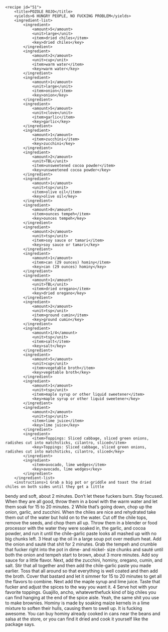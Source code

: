 <?xml version="1.0" encoding="UTF-8"?>
<!DOCTYPE gourmetDoc>
<gourmetDoc>

	<recipe id="51">
		<title>POZOLE ROJO</title>
		<yields>6 HUNGRY PEOPLE, NO FUCKING PROBLEM</yields>
		<ingredient-list>
			<ingredient>
				<amount>5</amount>
				<unit>large</unit>
				<item>dried chiles</item>
				<key>dried chiles</key>
			</ingredient>
			<ingredient>
				<amount>2</amount>
				<unit>cup</unit>
				<item>warm water</item>
				<key>warm water</key>
			</ingredient>
			<ingredient>
				<amount>1</amount>
				<unit>large</unit>
				<item>onion</item>
				<key>onion</key>
			</ingredient>
			<ingredient>
				<amount>5</amount>
				<unit>clove</unit>
				<item>garlic</item>
				<key>garlic</key>
			</ingredient>
			<ingredient>
				<amount>1</amount>
				<item>zucchini</item>
				<key>zucchini</key>
			</ingredient>
			<ingredient>
				<amount>2</amount>
				<unit>TBL</unit>
				<item>unsweetened cocoa powder</item>
				<key>unsweetened cocoa powder</key>
			</ingredient>
			<ingredient>
				<amount>1</amount>
				<unit>tsp</unit>
				<item>olive oil</item>
				<key>olive oil</key>
			</ingredient>
			<ingredient>
				<amount>8</amount>
				<item>ounces tempeh</item>
				<key>ounces tempeh</key>
			</ingredient>
			<ingredient>
				<amount>2</amount>
				<unit>tsp</unit>
				<item>soy sauce or tamari</item>
				<key>soy sauce or tamari</key>
			</ingredient>
			<ingredient>
				<amount>1</amount>
				<item>can (29 ounces) hominy</item>
				<key>can (29 ounces) hominy</key>
			</ingredient>
			<ingredient>
				<amount>1</amount>
				<unit>TBL</unit>
				<item>dried oregano</item>
				<key>dried oregano</key>
			</ingredient>
			<ingredient>
				<amount>2</amount>
				<unit>tsp</unit>
				<item>ground cumin</item>
				<key>ground cumin</key>
			</ingredient>
			<ingredient>
				<amount>1/4</amount>
				<unit>tsp</unit>
				<item>salt</item>
				<key>salt</key>
			</ingredient>
			<ingredient>
				<amount>5</amount>
				<unit>cup</unit>
				<item>vegetable broth</item>
				<key>vegetable broth</key>
			</ingredient>
			<ingredient>
				<amount>1</amount>
				<unit>tsp</unit>
				<item>maple syrup or other liquid sweetener</item>
				<key>maple syrup or other liquid sweetener</key>
			</ingredient>
			<ingredient>
				<amount>2</amount>
				<unit>tsp</unit>
				<item>lime juice</item>
				<key>lime juice</key>
			</ingredient>
			<ingredient>
				<item>Toppings: Sliced cabbage, sliced green onions, radishes cut into matchsticks, cilantro, sliced</item>
				<key>Toppings: Sliced cabbage, sliced green onions, radishes cut into matchsticks, cilantro, sliced</key>
			</ingredient>
			<ingredient>
				<item>avocado, lime wedges</item>
				<key>avocado, lime wedges</key>
			</ingredient>
		</ingredient-list>
		<instructions>1 Grab a big pot or griddle and toast the dried chiles on both sides until they get a little
bendy and soft, about 2 minutes. Don’t let these fuckers burn. Stay focused. When they are all
good, throw them in a bowl with the warm water and let them soak for 15 to 20 minutes.
2 While that’s going down, chop up the onion, garlic, and zucchini. When the chiles are nice
and rehydrated take them out of the water but hold on to the water. Cut off the chile tops,
remove the seeds, and chop them all up. Throw them in a blender or food processor with the
water they were soaked in, the garlic, and cocoa powder, and run it until the chile-garlic paste
looks all mashed up with no big chunks left.
3 Heat up the oil in a large soup pot over medium heat. Add the onion and sauté that shit for
2 minutes. Grab the tempeh and crumble that fucker right into the pot in dime- and nickel-
size chunks and sauté until both the onion and tempeh start to brown, about 3 more minutes.
Add soy sauce for a little flavor. Next, add the zucchini, hominy, oregano, cumin, and salt. Stir
that all together and then add the chile-garlic paste you made earlier. Toss that all around so
that everything is well coated and then add the broth. Cover that bastard and let it simmer for
15 to 20 minutes to get all the flavors to combine. Next add the maple syrup and lime juice.
Taste that fucker and adjust the spices to the way you want it.
4 Serve hot with your favorite toppings.</instructions>
		<modifications>Guajillo, ancho, whateverthefuck kind of big chiles you can find hanging at the end of the spice aisle.
 Yeah, the same shit you use to make brownies.
 Hominy is made by soaking maize kernels in a lime mixture to soften their hulls, causing them to swell up. It
is fucking awesome. You can buy hominy already cooked in cans near the beans and salsa at the store, or you can
find it dried and cook it yourself like the package says.</modifications>
	</recipe>

</gourmetDoc>